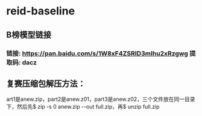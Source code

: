 # reid-baseline
## B榜模型链接
### 链接: https://pan.baidu.com/s/1W8xF4ZSRID3mIhu2xRzgwg 提取码: dacz

## 复赛压缩包解压方法：
art1是anew.zip，part2是anew.z01，part3是anew.z02，三个文件放在同一目录下，然后先$ zip -s 0 anew.zip --out full.zip，再$ unzip full.zip
